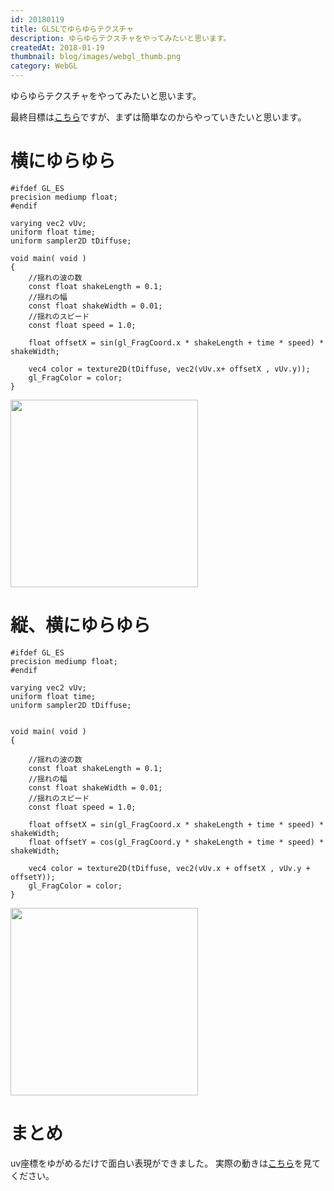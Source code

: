 ```yaml
---
id: 20180119
title: GLSLでゆらゆらテクスチャ
description: ゆらゆらテクスチャをやってみたいと思います。
createdAt: 2018-01-19
thumbnail: blog/images/webgl_thumb.png
category: WebGL
---
```


ゆらゆらテクスチャをやってみたいと思います。

最終目標は<a href="http://xtian.design/">こちら</a>ですが、まずは簡単なのからやっていきたいと思います。

# 横にゆらゆら

```
#ifdef GL_ES
precision mediump float;
#endif

varying vec2 vUv; 
uniform float time;
uniform sampler2D tDiffuse;

void main( void ) 
{
    //揺れの波の数
    const float shakeLength = 0.1;
    //揺れの幅
    const float shakeWidth = 0.01;
    //揺れのスピード
    const float speed = 1.0;
    
    float offsetX = sin(gl_FragCoord.x * shakeLength + time * speed) * shakeWidth;

    vec4 color = texture2D(tDiffuse, vec2(vUv.x+ offsetX , vUv.y));
    gl_FragColor = color; 
}
```
<img src="https://qiita-image-store.s3.amazonaws.com/0/11290/8adbe1bc-455b-70db-4dfb-666bd8fc01f7.gif" width="300">

# 縦、横にゆらゆら

```
#ifdef GL_ES
precision mediump float;
#endif

varying vec2 vUv; 
uniform float time;
uniform sampler2D tDiffuse;


void main( void ) 
{
    
    //揺れの波の数
    const float shakeLength = 0.1;
    //揺れの幅
    const float shakeWidth = 0.01;
    //揺れのスピード
    const float speed = 1.0;
    
    float offsetX = sin(gl_FragCoord.x * shakeLength + time * speed) * shakeWidth;
    float offsetY = cos(gl_FragCoord.y * shakeLength + time * speed) * shakeWidth;

    vec4 color = texture2D(tDiffuse, vec2(vUv.x + offsetX , vUv.y + offsetY));
    gl_FragColor = color; 
}
```
<img src="https://qiita-image-store.s3.amazonaws.com/0/11290/c091de00-c990-d165-0352-c4fcf1ec0ae1.gif" width="300">


# まとめ
uv座標をゆがめるだけで面白い表現ができました。
実際の動きは<a href="https://nogson.github.io/glsl_02/">こちら</a>を見てください。
